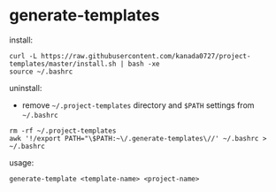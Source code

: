# generate-templates
install:
```
curl -L https://raw.githubusercontent.com/kanada0727/project-templates/master/install.sh | bash -xe
source ~/.bashrc
```

uninstall:
* remove `~/.project-templates` directory and `$PATH` settings from `~/.bashrc` 
```
rm -rf ~/.project-templates
awk '!/export PATH="\$PATH:~\/.generate-templates\//' ~/.bashrc > ~/.bashrc
```


usage:
```
generate-template <template-name> <project-name>
```
